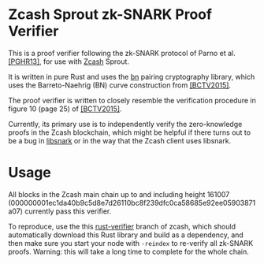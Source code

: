 # Zcash Sprout zk-SNARK Proof Verifier

This is a proof verifier following the zk-SNARK protocol of Parno et al. [[PGHR13]](https://eprint.iacr.org/2013/279), for use with [Zcash](https://z.cash) Sprout.

It is written in pure Rust and uses the [bn](https://github.com/zcash/bn) pairing cryptography library, which uses the Barreto-Naehrig (BN) curve construction from [[BCTV2015]](https://eprint.iacr.org/2013/879.pdf).

The proof verifier is written to closely resemble the verification procedure in figure 10 (page 25) of [[BCTV2015]](https://eprint.iacr.org/2013/879.pdf).

Currently, its primary use is to independently verify the zero-knowledge proofs in the Zcash blockchain, which might be helpful if there turns out to be a bug in [libsnark](https://github.com/scipr-lab/libsnark) or in the way that the Zcash client uses libsnark.

# Usage

All blocks in the Zcash main chain up to and including height 161007 (000000001ec1da40b9c5d8e7d26110bc8f239dfc0ca58685e92ee05903871a07) currently pass this verifier.

To reproduce, use the this [rust-verifier](https://github.com/plutomonkey/zcash/tree/rust-verifier) branch of zcash, which should automatically download this Rust library and build as a dependency, and then make sure you start your node with `-reindex` to re-verify all zk-SNARK proofs.  Warning: this will take a long time to complete for the whole chain.
